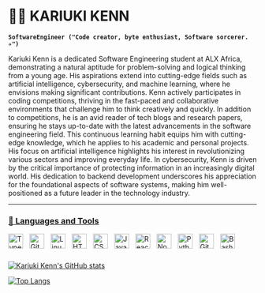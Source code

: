 # 🏄‍♂️ KARIUKI KENN

**`SoftwareEngineer ("Code creator, byte enthusiast, Software sorcerer. ✈️")`**

Kariuki Kenn is a dedicated Software Engineering student at ALX Africa, demonstrating a natural aptitude for problem-solving and logical thinking from a young age. His aspirations extend into cutting-edge fields such as artificial intelligence, cybersecurity, and machine learning, where he envisions making significant contributions. Kenn actively participates in coding competitions, thriving in the fast-paced and collaborative environments that challenge him to think creatively and quickly. In addition to competitions, he is an avid reader of tech blogs and research papers, ensuring he stays up-to-date with the latest advancements in the software engineering field. This continuous learning habit equips him with cutting-edge knowledge, which he applies to his academic and personal projects. His focus on artificial intelligence highlights his interest in revolutionizing various sectors and improving everyday life. In cybersecurity, Kenn is driven by the critical importance of protecting information in an increasingly digital world. His dedication to backend development underscores his appreciation for the foundational aspects of software systems, making him well-positioned as a future leader in the technology industry.

   <p align="left">
      <a href="www.linkedin.com/in/kennedy-kariuki-222922286">
      <a href="https://github.com/Kariuki11">

---

### 🧰 Languages and Tools

<img align="left" alt="TypeScript" width="30px" style="padding-right:10px;" src="https://cdn.jsdelivr.net/gh/devicons/devicon/icons/typescript/typescript-plain.svg" />
<img align="left" alt="Git" width="30px" style="padding-right:10px;" src="https://cdn.jsdelivr.net/gh/devicons/devicon/icons/git/git-original.svg" />
<img align="left" alt="Linux" width="30px" style="padding-right:10px;" src="https://cdn.jsdelivr.net/gh/devicons/devicon/icons/linux/linux-original.svg" />
<img align="left" alt="HTML" width="30px" style="padding-right:10px;" src="https://cdn.jsdelivr.net/gh/devicons/devicon/icons/html5/html5-plain.svg" />
<img align="left" alt="CSS" width="30px" style="padding-right:10px;" src="https://cdn.jsdelivr.net/gh/devicons/devicon/icons/css3/css3-plain.svg" />
<img align="left" alt="JavaScript" width="30px" style="padding-right:10px;" src="https://cdn.jsdelivr.net/gh/devicons/devicon/icons/javascript/javascript-plain.svg" />
<img align="left" alt="React" width="30px" style="padding-right:10px;" src="https://cdn.jsdelivr.net/gh/devicons/devicon/icons/react/react-original.svg" />
<img align="left" alt="NodeJS" width="30px" style="padding-right:10px;" src="https://cdn.jsdelivr.net/gh/devicons/devicon/icons/nodejs/nodejs-original.svg" />
<img align="left" alt="Python" width="30px" style="padding-right:10px;" src="https://cdn.jsdelivr.net/gh/devicons/devicon/icons/python/python-plain.svg" />
<img align="left" alt="GitHub" width="30px" style="padding-right:10px;" src="https://cdn.jsdelivr.net/gh/devicons/devicon/icons/github/github-original.svg" />
<img align="left" alt="Bash" width="30px" style="padding-right:10px;" src="https://cdn.jsdelivr.net/gh/devicons/devicon/icons/bash/bash-original.svg" />
<br />

#
![Kariuki Kenn's GitHub stats](https://github-readme-stats.vercel.app/api?username=Kariuki11&show_icons=true&theme=radical)

![Top Langs](https://github-readme-stats.vercel.app/api/top-langs/?username=Kariuki11&layout=compact&theme=radical)


<!--
<details>
 <summary><h3>👨‍💻 Kenneth Kariuki</h3></summary>
Kenneth Kariuki is a dedicated and ambitious student currently pursuing Software Engineering at ALX Africa, demonstrating a strong commitment to making a significant impact in the dynamic and ever-evolving technology landscape. From a young age, Kenneth displayed a natural aptitude for problem-solving and logical thinking, skills that naturally guided him towards a career in software engineering.

Kenneth's aspirations within the software engineering field extend far beyond conventional boundaries. He has a keen interest in cutting-edge areas such as artificial intelligence, cybersecurity, and machine learning. He envisions himself contributing to these advanced fields, driven by a passion for innovation and a desire to address complex technological challenges.

Kenneth's dedication to his craft is evident through his proactive engagement in various extracurricular activities. In his free time, he actively participates in coding competitions, thriving in the fast-paced and collaborative environments that push him to think quickly and creatively. These competitions not only hone his technical skills but also cultivate his ability to work under pressure and collaborate with others, essential qualities for a successful software engineer.

Beyond competitions, Kenneth is an avid reader of tech blogs and research papers. He consistently seeks to stay abreast of the latest advancements in software engineering, demonstrating a continuous commitment to learning and professional growth. This habit ensures that he is always informed about the newest trends, tools, and best practices in the industry, enabling him to apply cutting-edge knowledge to his projects and academic pursuits.

Kenneth's ambition is also evident in his specific interests in artificial intelligence, cybersecurity, and backend development. He is particularly fascinated by the potential of artificial intelligence to revolutionize various sectors and improve everyday life. In cybersecurity, he recognizes the critical importance of protecting information in an increasingly digital world and is motivated to develop solutions that enhance data security and privacy. His focus on backend development underscores his appreciation for the foundational aspects of software systems, where robust and efficient backend architectures are crucial for the success of applications.

In summary, Kenneth Kariuki is a promising and industrious student with a clear vision for his future in software engineering. His blend of natural talent, rigorous academic pursuit, and extracurricular involvement positions him as a future leader in the field. With his eyes set on excelling in artificial intelligence, cybersecurity, and backend development, Kenneth is well on his way to making significant contributions to the technology industry, driven by a passion for innovation and excellence.
-->

